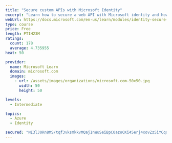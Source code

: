 ```yaml
---
title: "Secure custom APIs with Microsoft Identity"
excerpt: "Learn how to secure a web API with Microsoft identity and how to call it from another application."
webUrl: https://docs.microsoft.com/en-us/learn/modules/identity-secure-custom-api/
type: course
price: Free
length: PT1H23M
ratings:
  count: 178
  average: 4.735955
heat: 50

provider:
  name: Microsoft Learn
  domain: microsoft.com
  images:
    - url: /assets/images/organizations/microsoft.com-50x50.jpg
      width: 50
      height: 50

levels:
  - Intermediate

topics:
  - Azure
  - Identity

secured: "NI3lJ0Rn8MS/tqf3vksmkkvMQajInWuSeiBpC0azoCKi45erj4xovZz5iYCqq9T3CE5hA3FWrOT1xY2oDPZuUGZJ+G8At4gsW+O1k6LwzalwLgeTCDUK7Cg67D1U47Oj97VXCZSOBEQ1OtJdNHu/+RF7tzCLV7zmA6apJa1YMRg1Imy+wKvHPnfDWFNWuJwyRVsyNI2krHgb9Ey2TMFVAbWH5v1DgKHOv8MmhzSu1XJichu05ykgh5MKefUxghwHWILDEhjCjwEuxrwTHPxfvELK8dDfuG7McKkwDB/DKe3VmJT49RVlYUwrTi6tilIW28ERhXhSTTQMGIm6bdsyv4ON2+aMym+W+o47aAZyiQVrtuV+BHcjIsJnKw6QwCvuvVU5jfRKMkC4GKVeNatGCCbjuXymxgpFWdgb+K2hSWc=;3IH/0lSw/UptCO30Bx/cTQ=="
---
```


